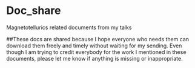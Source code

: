 # Doc_share
 Magnetotellurics related documents from my talks

##These docs are shared because I hope everyone who needs them can download them freely and timely without waiting for my sending. Even though I am trying to credit everybody for the work I mentioned in these documents, please let me know if anything is missing or inappropriate. 
